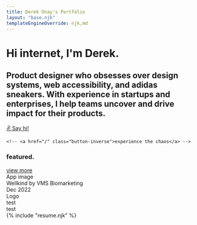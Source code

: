 ```yaml
---
title: Derek Onay's Portfolio
layout: "base.njk"
templateEngineOverride: njk,md
---
```


<!-- Portfolios should highlight challenges you faced, how you collaborated with others, what you learned, and the personal/business/end-user impact of your work. -->
<div class="hero-top fade-in">

# Hi internet, I'm Derek.
## Product designer who obsesses over design systems, web accessibility, and adidas sneakers. With experience in startups and enterprises, I help teams uncover and drive impact for their products.

<div class="choose-adventure">
    <a href="mailto:derek.onay@gmail.com" class="button">
        <!-- <div class="pulse"></div> -->
        &#9996; Say hi!
    </a>
    
    <!-- <a href="/" class="button-inverse">experience the chaos</a> -->
</div>
</div>

<!-- <span class="icon-white wobble">
    <svg width="24" height="24" xmlns="http://www.w3.org/2000/svg"><path fill-rule="evenodd" clip-rule="evenodd" d="M2 12C2 6.485 6.485 2 12 2s10 4.485 10 10-4.485 10-10 10S2 17.515 2 12Zm1.5 0c0 4.685 3.815 8.5 8.5 8.5 4.685 0 8.5-3.815 8.5-8.5 0-4.685-3.815-8.5-8.5-8.5-4.685 0-8.5 3.815-8.5 8.5Zm9.25-4.5v6.69l2.22-2.22 1.06 1.06-3.145 3.145a1.245 1.245 0 0 1-.885.365c-.32 0-.64-.12-.885-.365L7.97 13.03l1.06-1.06 2.22 2.22V7.5h1.5Z" fill="#ffffff"/></svg>
</span> -->

<!-- Add as featured project -->
<div id="featured-project">
    <div class="header">
        <h3>featured.</h3>
        <a href="/projects" class="button-inverse">view more</a>
    </div>
    <div class="parent">
        <div class="div1">App image</div>
        <div class="div2"> 
            Wellkind by VMS Biomarketing
            </br>
            Dec 2022
        </div>
        <div class="div3">Logo </div>
        <div class="div4"> test</div>
        <div class="div5"> test</div>
    </div>
</div>


<div id="hp-bottom" class="fade-in">
{% include "resume.njk" %}
</div>




